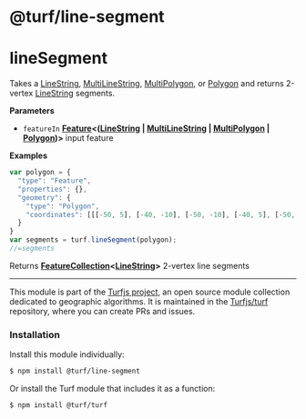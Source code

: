# @turf/line-segment

# lineSegment

Takes a [LineString](http://geojson.org/geojson-spec.html#linestring), [MultiLineString](http://geojson.org/geojson-spec.html#multilinestring), [MultiPolygon](http://geojson.org/geojson-spec.html#multipolygon), or [Polygon](http://geojson.org/geojson-spec.html#polygon) and returns 2-vertex [LineString](http://geojson.org/geojson-spec.html#linestring) segments.

**Parameters**

-   `featureIn` **[Feature](http://geojson.org/geojson-spec.html#feature-objects)&lt;([LineString](http://geojson.org/geojson-spec.html#linestring) \| [MultiLineString](http://geojson.org/geojson-spec.html#multilinestring) \| [MultiPolygon](http://geojson.org/geojson-spec.html#multipolygon) \| [Polygon](http://geojson.org/geojson-spec.html#polygon))>** input feature

**Examples**

```javascript
var polygon = {
  "type": "Feature",
  "properties": {},
  "geometry": {
    "type": "Polygon",
    "coordinates": [[[-50, 5], [-40, -10], [-50, -10], [-40, 5], [-50, 5]]]
  }
}
var segments = turf.lineSegment(polygon);
//=segments
```

Returns **[FeatureCollection](http://geojson.org/geojson-spec.html#feature-collection-objects)&lt;[LineString](http://geojson.org/geojson-spec.html#linestring)>** 2-vertex line segments

<!-- This file is automatically generated. Please don't edit it directly:
if you find an error, edit the source file (likely index.js), and re-run
./scripts/generate-readmes in the turf project. -->

---

This module is part of the [Turfjs project](http://turfjs.org/), an open source
module collection dedicated to geographic algorithms. It is maintained in the
[Turfjs/turf](https://github.com/Turfjs/turf) repository, where you can create
PRs and issues.

### Installation

Install this module individually:

```sh
$ npm install @turf/line-segment
```

Or install the Turf module that includes it as a function:

```sh
$ npm install @turf/turf
```
